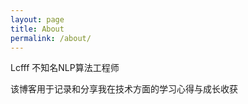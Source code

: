 ```yaml
---
layout: page
title: About
permalink: /about/
---
```


Lcfff 不知名NLP算法工程师

该博客用于记录和分享我在技术方面的学习心得与成长收获
